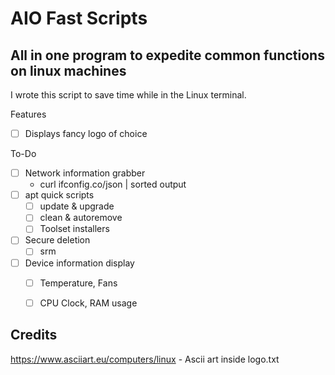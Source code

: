 # AIO Fast Scripts
## All in one program to expedite common functions on linux machines

I wrote this script to save time while in the Linux terminal.

Features
- [ ] Displays fancy logo of choice

To-Do
- [ ] Network information grabber
    - curl ifconfig.co/json | sorted output
- [ ] apt quick scripts
    - [ ] update & upgrade
    - [ ] clean & autoremove
    - [ ] Toolset installers 
- [ ] Secure deletion
    - [ ] srm 
- [ ] Device information display
    - [ ] Temperature, Fans
    - [ ] CPU Clock, RAM usage


## Credits
https://www.asciiart.eu/computers/linux  -  Ascii art inside logo.txt